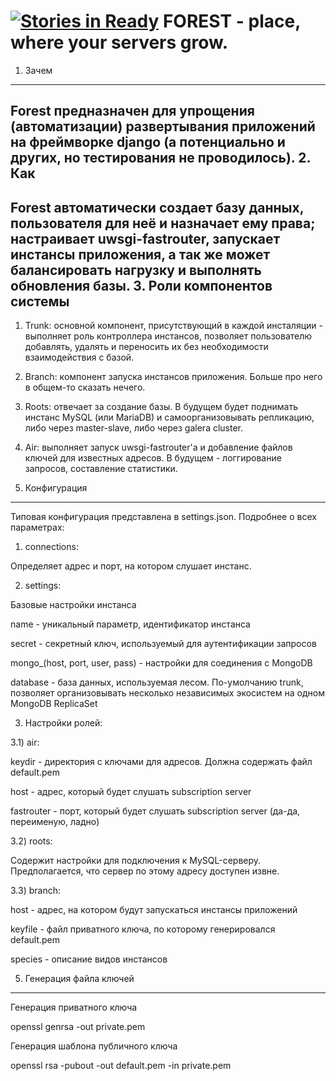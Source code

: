 [![Stories in Ready](https://badge.waffle.io/weirdcarrotmonster/forest.png?label=ready&title=Ready)](https://waffle.io/weirdcarrotmonster/forest)
FOREST - place, where your servers grow.
========

1. Зачем
--------
Forest предназначен для упрощения (автоматизации) развертывания приложений на фреймворке django (а потенциально и других, но тестирования не проводилось).
2. Как
------
Forest автоматически создает базу данных, пользователя для неё и назначает ему права; настраивает uwsgi-fastrouter, запускает инстансы приложения, а так же может балансировать нагрузку и выполнять обновления базы.
3. Роли компонентов системы
---------------------------
1. Trunk:
основной компонент, присутствующий в каждой инсталяции - выполняет роль контроллера инстансов, позволяет пользователю добавлять, удалять и переносить их без необходимости взаимодействия с базой.
2. Branch:
компонент запуска инстансов приложения. Больше про него в общем-то сказать нечего.
3. Roots:
отвечает за создание базы. В будущем будет поднимать инстанс MySQL (или MariaDB) и самоорганизовывать репликацию, либо через master-slave, либо через galera cluster.
4. Air:
выполняет запуск uwsgi-fastrouter'а и добавление файлов ключей для известных адресов. В будущем - логгирование запросов, составление статистики.

4. Конфигурация
---------------
Типовая конфигурация представлена в settings.json. Подробнее о всех параметрах:

1) connections:

  Определяет адрес и порт, на котором слушает инстанс. 
  
2) settings:

  Базовые настройки инстанса
  
  name - уникальный параметр, идентификатор инстанса
  
  secret - секретный ключ, используемый для аутентификации запросов
  
  mongo_(host, port, user, pass) - настройки для соединения с MongoDB
  
  database - база данных, используемая лесом. По-умолчанию trunk, позволяет организовывать несколько независимых экосистем на одном MongoDB ReplicaSet
  
3) Настройки ролей:

3.1) air:

  keydir - директория с ключами для адресов. Должна содержать файл default.pem
  
  host - адрес, который будет слушать subscription server
  
  fastrouter - порт, который будет слушать subscription server (да-да, переименую, ладно)
  
3.2) roots:

  Содержит настройки для подключения к MySQL-серверу. Предполагается, что сервер по этому адресу доступен извне.
  
3.3) branch:
  
  host - адрес, на котором будут запускаться инстансы приложений
  
  keyfile - файл приватного ключа, по которому генерировался default.pem
  
  species - описание видов инстансов
  
5. Генерация файла ключей
-------------------------
Генерация приватного ключа

openssl genrsa -out private.pem

Генерация шаблона публичного ключа

openssl rsa -pubout -out default.pem -in private.pem

